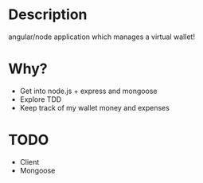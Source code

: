 # Description
angular/node application which manages a virtual wallet!

# Why?

* Get into node.js + express and mongoose
* Explore TDD
* Keep track of my wallet money and expenses

# TODO
* Client
* Mongoose 